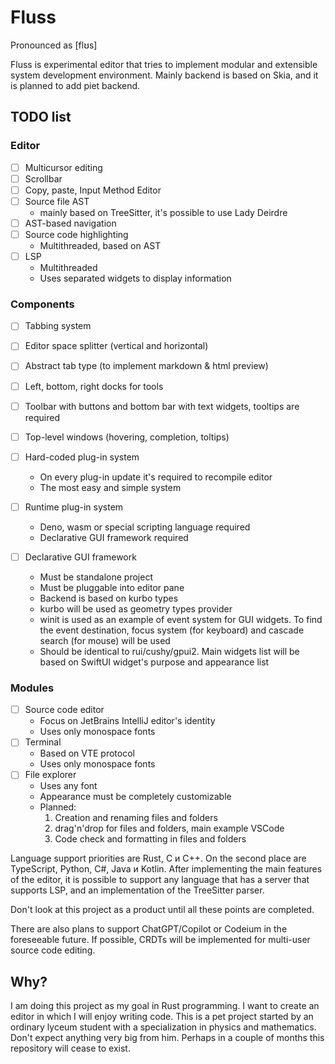 # Fluss

Pronounced as [flʊs]

Fluss is experimental editor that tries to implement modular and extensible system development environment. Mainly backend is based on Skia, and it is planned to add piet backend.

## TODO list

### Editor

- [ ] Multicursor editing
- [ ] Scrollbar
- [ ] Copy, paste, Input Method Editor
- [ ] Source file AST
  - mainly based on TreeSitter, it's possible to use Lady Deirdre
- [ ] AST-based navigation
- [ ] Source code highlighting
  - Multithreaded, based on AST
- [ ] LSP
  - Multithreaded
  - Uses separated widgets to display information

### Components

- [ ] Tabbing system
- [ ] Editor space splitter (vertical and horizontal)
- [ ] Abstract tab type (to implement markdown & html preview)
- [ ] Left, bottom, right docks for tools
- [ ] Toolbar with buttons and bottom bar with text widgets, tooltips are required
- [ ] Top-level windows (hovering, completion, toltips)
- [ ] Hard-coded plug-in system
  - On every plug-in update it's required to recompile editor
  - The most easy and simple system
- [ ] Runtime plug-in system
  - Deno, wasm or special scripting language required
  - Declarative GUI framework required

- [ ] Declarative GUI framework
  - Must be standalone project
  - Must be pluggable into editor pane
  - Backend is based on kurbo types
  - kurbo will be used as geometry types provider
  - winit is used as an example of event system for GUI widgets. To find the
    event destination, focus system (for keyboard) and cascade search
    (for mouse) will be used
  - Should be identical to rui/cushy/gpui2. Main widgets list will be based on
    SwiftUI widget's purpose and appearance list

### Modules

- [ ] Source code editor
  - Focus on JetBrains IntelliJ editor's identity
  - Uses only monospace fonts
- [ ] Terminal
  - Based on VTE protocol
  - Uses only monospace fonts
- [ ] File explorer
  - Uses any font
  - Appearance must be completely customizable
  - Planned:
    1. Creation and renaming files and folders
    2. drag'n'drop for files and folders, main example VSCode
    3. Code check and formatting in files and folders

Language support priorities are Rust, C и C++.
On the second place are TypeScript, Python, C#, Java и Kotlin.
After implementing the main features of the editor, it is possible to support
any language that has a server that supports LSP, and an implementation of the
TreeSitter parser.

Don't look at this project as a product until all these points are completed.

There are also plans to support ChatGPT/Copilot or Codeium in the foreseeable
future.
If possible, CRDTs will be implemented for multi-user source code editing.

## Why?

I am doing this project as my goal in Rust programming.
I want to create an editor in which I will enjoy writing code.
This is a pet project started by an ordinary lyceum student with a
specialization in physics and mathematics.
Don't expect anything very big from him.
Perhaps in a couple of months this repository will cease to exist.
